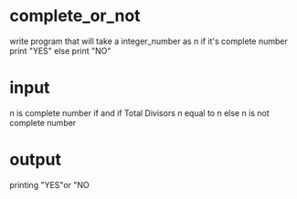 # complete_or_not
write program that will take a integer_number as n if it's complete number  print "YES" else print "NO"
# input
n is complete number  if and if Total Divisors n equal to n 
else n is not complete number 
# output
 printing "YES"or "NO
